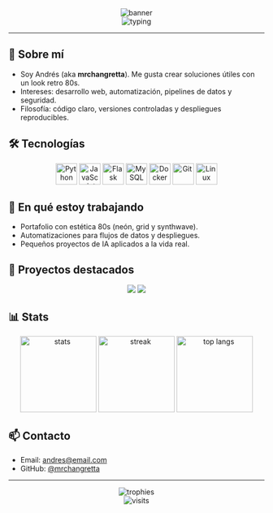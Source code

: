 <div align="center">
  <img src="https://capsule-render.vercel.app/api?type=waving&height=220&section=header&text=mrchangretta&fontAlignY=36&color=gradient&customColorList=0,2,4,6,11&fontSize=70&fontColor=FFFFFF&animation=twinkling&desc=Desarrollador%20Web%20|%20Datos%20|%20IA%20|%20Retro%2080s&descSize=18&descAlignY=58" alt="banner" />
</div>

<div align="center">
  <img src="https://readme-typing-svg.herokuapp.com?font=Orbitron&size=24&duration=2800&pause=800&color=00FFF7&center=true&vCenter=true&width=720&lines=👨‍💻+Full+Stack+%7C+Automatización+%7C+DevOps;📊+Análisis+de+Datos+%7C+Visualización;🤖+IA+y+ML+para+proyectos+reales;🎮+Amante+del+estilo+Arcade+%26+Synthwave" alt="typing" />
</div>

---

## 👋 Sobre mí

- Soy Andrés (aka <strong>mrchangretta</strong>). Me gusta crear soluciones útiles con un look retro 80s.
- Intereses: desarrollo web, automatización, pipelines de datos y seguridad.
- Filosofía: código claro, versiones controladas y despliegues reproducibles.

## 🛠️ Tecnologías

<p align="center">
  <img src="https://cdn.jsdelivr.net/gh/devicons/devicon/icons/python/python-original.svg" height="42" alt="Python"/>
  <img src="https://cdn.jsdelivr.net/gh/devicons/devicon/icons/javascript/javascript-original.svg" height="42" alt="JavaScript"/>
  <img src="https://cdn.jsdelivr.net/gh/devicons/devicon/icons/flask/flask-original.svg" height="42" alt="Flask"/>
  <img src="https://cdn.jsdelivr.net/gh/devicons/devicon/icons/mysql/mysql-original.svg" height="42" alt="MySQL"/>
  <img src="https://cdn.jsdelivr.net/gh/devicons/devicon/icons/docker/docker-original.svg" height="42" alt="Docker"/>
  <img src="https://cdn.jsdelivr.net/gh/devicons/devicon/icons/git/git-original.svg" height="42" alt="Git"/>
  <img src="https://cdn.jsdelivr.net/gh/devicons/devicon/icons/linux/linux-original.svg" height="42" alt="Linux"/>
</p>

## 🚀 En qué estoy trabajando

- Portafolio con estética 80s (neón, grid y synthwave).
- Automatizaciones para flujos de datos y despliegues.
- Pequeños proyectos de IA aplicados a la vida real.

## 🧩 Proyectos destacados

<!-- Reemplaza owner-repo-* con tus repos reales para que se muestren las tarjetas -->
<div align="center">
  <a href="https://github.com/mrchangretta/owner-repo-1"><img src="https://github-readme-stats.vercel.app/api/pin/?username=mrchangretta&repo=owner-repo-1&theme=radical" /></a>
  <a href="https://github.com/mrchangretta/owner-repo-2"><img src="https://github-readme-stats.vercel.app/api/pin/?username=mrchangretta&repo=owner-repo-2&theme=radical" /></a>
</div>

## 📊 Stats

<div align="center">
  <img src="https://github-readme-stats.vercel.app/api?username=mrchangretta&show_icons=true&theme=radical&hide_title=true" height="150" alt="stats"/>
  <img src="https://streak-stats.demolab.com?user=mrchangretta&theme=radical&hide_border=false" height="150" alt="streak"/>
  <img src="https://github-readme-stats.vercel.app/api/top-langs/?username=mrchangretta&layout=compact&theme=radical" height="150" alt="top langs"/>
</div>

## 📫 Contacto

- Email: <a href="mailto:andres@email.com">andres@email.com</a>
- GitHub: <a href="https://github.com/mrchangretta">@mrchangretta</a>
<!-- - LinkedIn: añade tu URL aquí -->

---

<div align="center">
  <img src="https://github-profile-trophy.vercel.app/?username=mrchangretta&theme=onestar&no-frame=true&row=1&column=6" alt="trophies"/>
  <br/>
  <img src="https://komarev.com/ghpvc/?username=mrchangretta&style=for-the-badge&color=ff00cc" alt="visits" />
</div>


